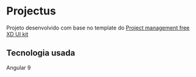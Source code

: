 # Projectus

Projeto desenvolvido com base no template do <a href="https://www.xdguru.com/project-management-free-xd-ui-kit/">Project management free XD UI kit</a>

## Tecnologia usada
Angular 9
